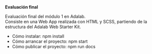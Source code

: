 <strong> Evaluación final </strong> <br>

Evaluación final del módulo 1 en Adalab. <br>
Consiste en una Web App realizada con HTML y SCSS, partiendo de la estructura del Adalab Web Starter Kit.

<ul>
<li>Cómo instalar: npm install</li>
<li>Cómo arrancar el proyecto: npm start</li>
<li>Cómo publicar el proyecto: npm run docs</li>
</ul>
